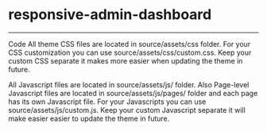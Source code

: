 # responsive-admin-dashboard
<hr>
Code
All theme CSS files are located in source/assets/css folder. For your CSS customization you can use source/assets/css/custom.css. Keep your custom CSS separate it makes more easier when updating the theme in future.

All Javascript files are located in source/assets/js/ folder. Also Page-level Javascript files are located in source/assets/js/pages/ folder and each page has its own Javascript file. For your Javascripts you can use source/assets/js/custom.js. Keep your custom Javascript separate it will make easier easier to update the theme in future.